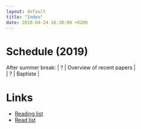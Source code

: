 ```yaml
---
layout: default
title: "Index"
date: 2018-04-24 16:30:00 +0200
---
```


# Schedule (2019)

After summer break:
| ? | Overview of recent papers |   
| ? | Baptiste |

# Links

- <a href="{{ site.baseurl }}/reading_list">Reading list</a>
- <a href="{{ site.baseurl }}/read_list">Read list</a>
